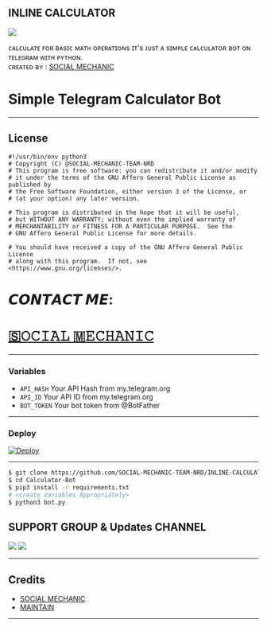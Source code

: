 ## INLINE CALCULATOR
<IMG src="https://telegra.ph/file/6caec29bf58337953a4b4.png">

ᴄᴀʟᴄᴜʟᴀᴛᴇ  ғᴏʀ ʙᴀsɪᴄ ᴍᴀᴛʜ ᴏᴘᴇʀᴀᴛɪᴏɴs ɪᴛ's ᴊᴜsᴛ ᴀ sɪᴍᴘʟᴇ ᴄᴀʟᴄᴜʟᴀᴛᴏʀ ʙᴏᴛ ᴏɴ ᴛᴇʟᴇɢʀᴀᴍ ᴡɪᴛʜ ᴘʏᴛʜᴏɴ.       
 ᴄʀᴇᴀᴛᴇᴅ ʙʏ :  [SOCIAL MECHANIC](https://t.me/social_mechanic_1997)


# Simple Telegram Calculator Bot

---

## License

```
#!/usr/bin/env python3
# Copyright (C) @SOCIAL-MECHANIC-TEAM-NRD
# This program is free software: you can redistribute it and/or modify
# it under the terms of the GNU Affero General Public License as published by
# the Free Software Foundation, either version 3 of the License, or
# (at your option) any later version.

# This program is distributed in the hope that it will be useful,
# but WITHOUT ANY WARRANTY; without even the implied warranty of
# MERCHANTABILITY or FITNESS FOR A PARTICULAR PURPOSE.  See the
# GNU Affero General Public License for more details.

# You should have received a copy of the GNU Affero General Public License
# along with this program.  If not, see <https://www.gnu.org/licenses/>.
```
# 𝘾𝙊𝙉𝙏𝘼𝘾𝙏 𝙈𝙀:
 #  [🇸𝙾𝙲𝙸𝙰𝙻 🇲𝙴𝙲𝙷𝙰𝙽𝙸𝙲](https://t.me/social_mechanic_1997)

---

### Variables

- `API_HASH` Your API Hash from my.telegram.org
- `API_ID` Your API ID from my.telegram.org
- `BOT_TOKEN` Your bot token from @BotFather

---

### Deploy

<a href="https://heroku.com/deploy?template=https://github.com/SOCIAL-MECHANIC-1997/INLINE-CALCULATOR">
  <img src="https://www.herokucdn.com/deploy/button.svg" alt="Deploy"> </a>


---

```sh
$ git clone https://github.com/SOCIAL-MECHANIC-TEAM-NRD/INLINE-CALCULATOR.git
$ cd Calculator-Bot
$ pip3 install -r requirements.txt
# <create Variables Appropriately>
$ python3 bot.py
```
## SUPPORT GROUP & Updates CHANNEL
<a href="https://t.me/tamil_chat_group_1"><img src="https://img.shields.io/badge/Join-Group%20Support-blue.svg?style=for-the-badge&logo=Telegram"></a> <a href="https://t.me/TECHNOLOGY_CORNER_1"><img src="https://img.shields.io/badge/Join-Updates%20Channel-blue.svg?style=for-the-badge&logo=Telegram"></a>


---

## Credits

- [SOCIAL MECHANIC](https://github.com/SOCIAL-MECHANIC-1997)
- [MAINTAIN](https://t.me/eye_black_lover)

---
